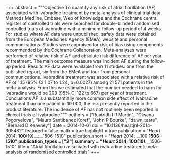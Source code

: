 +++
abstract = """Objective To quantify any risk of atrial fibrillation (AF) associated with ivabradine treatment by meta-analysis of clinical trial data. Methods Medline, Embase, Web of Knowledge and the Cochrane central register of controlled trials were searched for double-blinded randomised controlled trials of ivabradine with a minimum follow-up period of 4 weeks. For studies where AF data were unpublished, safety data were obtained from the European Medicines Agency (EMeA) website and personal communications. Studies were appraised for risk of bias using components recommended by the Cochrane Collaboration. Meta-analyses were performed of relative risk of AF and absolute risk difference of AF per year of treatment. The main outcome measure was incident AF during the follow-up period. Results AF data were available from 11 studies: one from the published report, six from the EMeA and four from personal communications. Ivabradine treatment was associated with a relative risk of AF of 1.15 (95% CI 1.07 to 1.24, p=0.0027) among 21 571 patients in the meta-analysis. From this we estimated that the number needed to harm for ivabradine would be 208 (95% CI 122 to 667) per year of treatment. Conclusions AF is a substantially more common side effect of ivabradine treatment than one patient in 10 000, the risk presently reported in the product literature. The incidence of AF has not routinely been reported in clinical trials of ivabradine."""
authors = ["Ruairidh I R Martin", "Oksana Pogoryelova", "Mauro Santibanez Koref", "John P Bourke", "dawn_teare", "Bernard D Keavney"]
date = 2014-10-01
doi = "10.1136/heartjnl-2014-305482"
featured = false
math = true
highlight = true
publication = "*Heart* 2014; __100__(19)__:__1506-1510"
publication_short = "*Heart* 2014; __100:__1506-1510"
publication_types = ["2"]
summary = "*Heart* 2014; __100__(19)__:__1506-1510"
title = "Atrial fibrillation associated with ivabradine treatment: meta-analysis of randomised controlled trials"
+++

